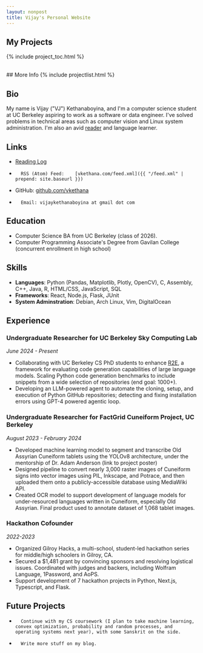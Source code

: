 ```yaml
---
layout: nonpost
title: Vijay's Personal Website
---
```

## My Projects
{% include project_toc.html %}

<br />
## More Info
{% include projectlist.html %}

## Bio

My name is Vijay ("VJ") Kethanaboyina, and I'm a computer science student at UC Berkeley aspiring to work as a software or data engineer. 
I've solved problems in technical areas such as computer vision and Linux system administration. I'm also an avid [reader](reading_log) and language learner.

## Links

*   [Reading Log](reading_log)
*		RSS (Atom) Feed:	[vkethana.com/feed.xml]({{ "/feed.xml" | prepend: site.baseurl }}) 
*   GitHub: [github.com/vkethana](https://www.github.com/vkethana)
*		Email: vijaykethanaboyina at gmail dot com


## Education

*   Computer Science BA from UC Berkeley (class of 2026).
*  	Computer Programming Associate's Degree from Gavilan College (concurrent enrollment in high school)

## Skills

*   **Languages**: Python (Pandas, Matplotlib, Plotly, OpenCV), C, Assembly, C++, Java, R, HTML/CSS, JavaScript, SQL 
*   **Frameworks**: React, Node.js, Flask, JUnit
*   **System Adminstration**: Debian, Arch Linux, Vim, DigitalOcean

## Experience
### Undergraduate Researcher for UC Berkeley Sky Computing Lab
*June 2024 - Present*
* Collaborating with UC Berkeley CS PhD students to enhance [R2E](https://r2e.dev), a framework for evaluating code generation capabilities of large language models. Scaling Python code generation benchmarks to include snippets from a wide selection of repositories (end goal: 1000+).
* Developing an LLM-powered agent to automate the cloning, setup, and execution of Python GitHub repositories; detecting and fixing installation errors using GPT-4 powered agentic loop.

### Undergraduate Researcher for FactGrid Cuneiform Project, UC Berkeley
*August 2023 - February 2024*
* Developed machine learning model to segment and transcribe Old Assyrian Cuneiform tablets using the YOLOv8 architecture, under the mentorship of Dr. Adam Anderson (link to project poster)
* Designed pipeline to convert nearly 3,000 raster images of Cuneiform signs into vector images using PIL, Inkscape, and Potrace, and then uploaded them onto a publicly-accessible database using MediaWiki API.
* Created OCR model to support development of language models for under-resourced languages written in Cuneiform, especially Old Assyrian. Final product used to annotate dataset of 1,068 tablet images.

### Hackathon Cofounder
*2022-2023*
* Organized Gilroy Hacks, a multi-school, student-led hackathon series for middle/high schoolers in Gilroy, CA.
* Secured a $1,481 grant by convincing sponsors and resolving logistical issues. Coordinated with judges and backers, including Wolfram Language, 1Password, and AoPS.
* Support development of 7 hackathon projects in Python, Next.js, Typescript, and Flask.

## Future Projects
*		Continue with my CS coursework (I plan to take machine learning, convex optimization, probability and random processes, and operating systems next year), with some Sanskrit on the side. 
*		Write more stuff on my blog.

